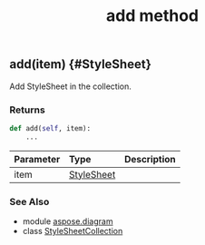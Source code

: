 ﻿---
title: add method
second_title: Aspose.Diagram for Python via .NET API References
description: 
type: docs
weight: 20
url: /python-net/aspose.diagram/stylesheetcollection/add/
is_root: false
---

## add(item) {#StyleSheet}

Add StyleSheet in the collection.

### Returns 





```python
def add(self, item):
    ...
```


| Parameter | Type | Description |
| :- | :- | :- |
| item | [StyleSheet](/diagram/python-net/aspose.diagram/stylesheet) |  |



### See Also
* module [aspose.diagram](../../)
* class [StyleSheetCollection](/diagram/python-net/aspose.diagram/stylesheetcollection)
